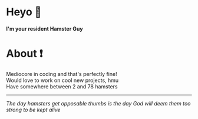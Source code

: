 # Heyo 🐹

#### I'm your resident Hamster Guy



# About ❗

Mediocore in coding and that's perfectly fine!  
Would love to work on cool new projects, hmu  
Have somewhere between 2 and 78 hamsters

---

*The day hamsters get opposable thumbs is the day God will deem them too strong to be kept alive* 

